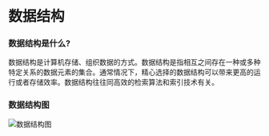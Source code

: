 # 数据结构

### 数据结构是什么?

数据结构是计算机存储、组织数据的方式。数据结构是指相互之间存在一种或多种特定关系的数据元素的集合。通常情况下，精心选择的数据结构可以带来更高的运行或者存储效率。数据结构往往同高效的检索算法和索引技术有关。

### 数据结构图  

![数据结构图](http://s1.knowsky.com/20170227/yui0gkoqtq229.png)